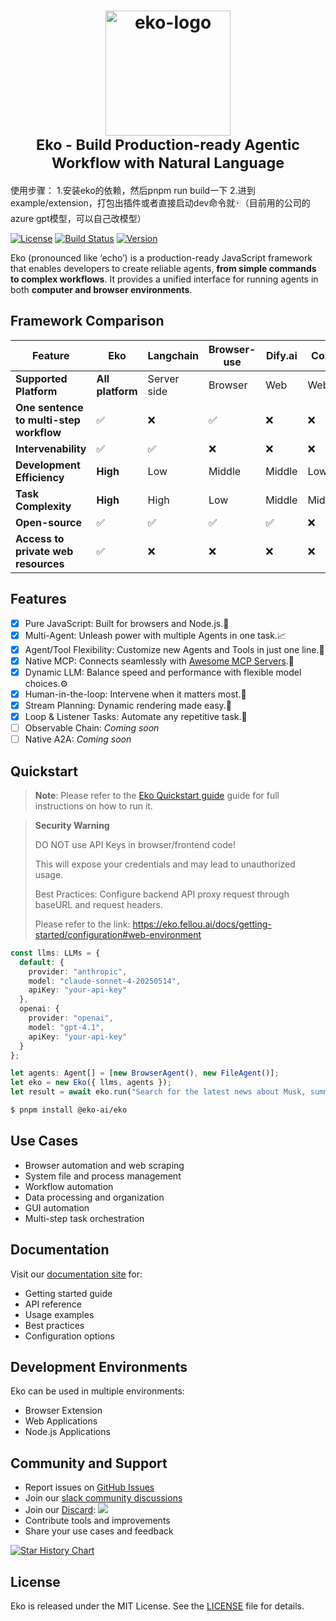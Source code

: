 


<h1 align="center">
  <a href="https://github.com/FellouAI/eko" target="_blank">
    <img src="https://github.com/user-attachments/assets/55dbdd6c-2b08-4e5f-a841-8fea7c2a0b92" alt="eko-logo" width="200" height="200">
  </a>
  <br>
  <small>Eko - Build Production-ready Agentic Workflow with Natural Language</small>
</h1>

使用步骤：
1.安装eko的依赖，然后pnpm run build一下
2.进到example/extension，打包出插件或者直接启动dev命令就🀄️（目前用的公司的azure gpt模型，可以自己改模型）


[![License](https://img.shields.io/badge/license-MIT-blue.svg)](LICENSE) [![Build Status](https://img.shields.io/badge/build-passing-brightgreen.svg)](https://example.com/build-status) [![Version](https://img.shields.io/github/package-json/v/FellouAI/eko?color=yellow)](https://eko.fellou.ai/docs/release/versions/)

Eko (pronounced like ‘echo’) is a production-ready JavaScript framework that enables developers to create reliable agents, **from simple commands to complex workflows**. It provides a unified interface for running agents in both **computer and browser environments**.

## Framework Comparison

| Feature                              | Eko   | Langchain  | Browser-use  | Dify.ai  | Coze   |
|--------------------------------------|-------|------------|--------------|----------|--------|
| **Supported Platform**               | **All platform**  | Server side  | Browser  | Web  | Web  |
| **One sentence to multi-step workflow** | ✅    | ❌          | ✅            | ❌        | ❌      |
| **Intervenability**                  | ✅    | ✅          | ❌            | ❌        | ❌      | 
| **Development Efficiency**           | **High**  | Low      | Middle        | Middle    | Low    | 
| **Task Complexity**           | **High**  | High      | Low        | Middle    | Middle    | Middle       |
| **Open-source**                      | ✅    | ✅          | ✅            | ✅        | ❌      |
| **Access to private web resources** | ✅ | ❌          | ❌            | ❌        | ❌      |

## Features

- [x] Pure JavaScript: Built for browsers and Node.js.🚀
- [x] Multi-Agent: Unleash power with multiple Agents in one task.📈
- [x] Agent/Tool Flexibility: Customize new Agents and Tools in just one line.🎉
- [x] Native MCP: Connects seamlessly with [Awesome MCP Servers](https://mcpservers.org/).🔗
- [x] Dynamic LLM: Balance speed and performance with flexible model choices.⚙️
- [x] Human-in-the-loop: Intervene when it matters most.🤝
- [x] Stream Planning: Dynamic rendering made easy.🎨
- [x] Loop & Listener Tasks: Automate any repetitive task.🤖
- [ ] Observable Chain: *Coming soon*
- [ ] Native A2A: *Coming soon*

## Quickstart

> **Note**: Please refer to the [Eko Quickstart guide](https://eko.fellou.ai/docs/getting-started/quickstart/) guide for full instructions on how to run it.

> **Security Warning**
> 
> DO NOT use API Keys in browser/frontend code!
>
> This will expose your credentials and may lead to unauthorized usage.
>
> Best Practices: Configure backend API proxy request through baseURL and request headers.
>
> Please refer to the link: https://eko.fellou.ai/docs/getting-started/configuration#web-environment

```typescript
const llms: LLMs = {
  default: {
    provider: "anthropic",
    model: "claude-sonnet-4-20250514",
    apiKey: "your-api-key"
  },
  openai: {
    provider: "openai",
    model: "gpt-4.1",
    apiKey: "your-api-key"
  }
};

let agents: Agent[] = [new BrowserAgent(), new FileAgent()];
let eko = new Eko({ llms, agents });
let result = await eko.run("Search for the latest news about Musk, summarize and save to the desktop as Musk.md");
```

```bash
$ pnpm install @eko-ai/eko
```

## Use Cases

- Browser automation and web scraping
- System file and process management
- Workflow automation
- Data processing and organization
- GUI automation
- Multi-step task orchestration

## Documentation

Visit our [documentation site](https://eko.fellou.ai/docs) for:

- Getting started guide
- API reference
- Usage examples
- Best practices
- Configuration options

## Development Environments

Eko can be used in multiple environments:

- Browser Extension
- Web Applications
- Node.js Applications

## Community and Support

- Report issues on [GitHub Issues](https://github.com/FellouAI/eko/issues)
- Join our [slack community discussions](https://join.slack.com/t/eko-ai/shared_invite/zt-2xhvkudv9-nHvD1g8Smp227sM51x_Meg)
- Join our [Discard](https://discord.gg/XpFfk2e5):
![](discard.png)
- Contribute tools and improvements
- Share your use cases and feedback

[![Star History Chart](https://api.star-history.com/svg?repos=FellouAI/eko&type=Date)](https://star-history.com/#FellouAI/eko&Date)

## License

Eko is released under the MIT License. See the [LICENSE](LICENSE) file for details.

